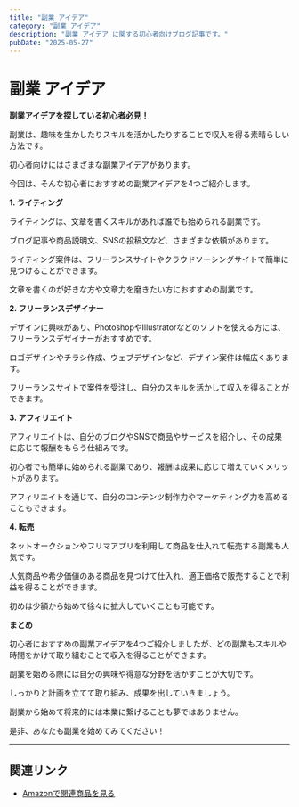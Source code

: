 ```yaml
---
title: "副業 アイデア"
category: "副業 アイデア"
description: "副業 アイデア に関する初心者向けブログ記事です。"
pubDate: "2025-05-27"
---
```


# 副業 アイデア

**副業アイデアを探している初心者必見！**

副業は、趣味を生かしたりスキルを活かしたりすることで収入を得る素晴らしい方法です。

初心者向けにはさまざまな副業アイデアがあります。

今回は、そんな初心者におすすめの副業アイデアを4つご紹介します。



**1. ライティング**

ライティングは、文章を書くスキルがあれば誰でも始められる副業です。

ブログ記事や商品説明文、SNSの投稿文など、さまざまな依頼があります。

ライティング案件は、フリーランスサイトやクラウドソーシングサイトで簡単に見つけることができます。

文章を書くのが好きな方や文章力を磨きたい方におすすめの副業です。



**2. フリーランスデザイナー**

デザインに興味があり、PhotoshopやIllustratorなどのソフトを使える方には、フリーランスデザイナーがおすすめです。

ロゴデザインやチラシ作成、ウェブデザインなど、デザイン案件は幅広くあります。

フリーランスサイトで案件を受注し、自分のスキルを活かして収入を得ることができます。



**3. アフィリエイト**

アフィリエイトは、自分のブログやSNSで商品やサービスを紹介し、その成果に応じて報酬をもらう仕組みです。

初心者でも簡単に始められる副業であり、報酬は成果に応じて増えていくメリットがあります。

アフィリエイトを通じて、自分のコンテンツ制作力やマーケティング力を高めることもできます。



**4. 転売**

ネットオークションやフリマアプリを利用して商品を仕入れて転売する副業も人気です。

人気商品や希少価値のある商品を見つけて仕入れ、適正価格で販売することで利益を得ることができます。

初めは少額から始めて徐々に拡大していくことも可能です。



**まとめ**

初心者におすすめの副業アイデアを4つご紹介しましたが、どの副業もスキルや時間をかけて取り組むことで収入を得ることができます。

副業を始める際には自分の興味や得意な分野を活かすことが大切です。

しっかりと計画を立てて取り組み、成果を出していきましょう。

副業から始めて将来的には本業に繋げることも夢ではありません。

是非、あなたも副業を始めてみてください！

---

## 関連リンク

- [Amazonで関連商品を見る](https://www.amazon.co.jp/s?k=%E5%89%AF%E6%A5%AD+%E3%82%A2%E3%82%A4%E3%83%87%E3%82%A2&tag=autowritehubai-22)
